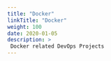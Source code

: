 ```yaml
---
title: "Docker"
linkTitle: "Docker"
weight: 100
date: 2020-01-05
description: >
 Docker related DevOps Projects 
---
```


